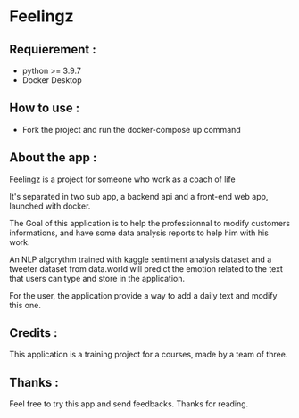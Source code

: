 # Feelingz
## Requierement :

  * python >= 3.9.7
  * Docker Desktop
  
## How to use : 

  * Fork the project and run the docker-compose up command

## About the app : 
Feelingz is a project for someone who work as a coach of life

It's separated in two sub app, a backend api and a front-end web app, launched with docker.

The Goal of this application is to help the professionnal to modify customers informations,
and have some data analysis reports to help him with his work.

An NLP algorythm trained with kaggle sentiment analysis dataset and a tweeter dataset from data.world 
will predict the emotion related to the text that users can type and store in the application.

For the user, the application provide a way to add a daily text and modify this one.

## Credits : 

This application is a training project for a courses, made by a team of three.

## Thanks :

Feel free to try this app and send feedbacks.
Thanks for reading.
